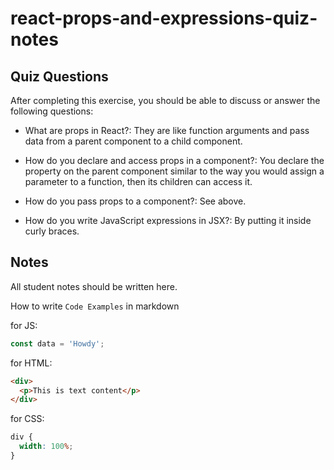 # react-props-and-expressions-quiz-notes

## Quiz Questions

After completing this exercise, you should be able to discuss or answer the following questions:

- What are props in React?: They are like function arguments and pass data from a parent component to a child component.

- How do you declare and access props in a component?: You declare the property on the parent component similar to the way you would assign a parameter to a function, then its children can access it.

- How do you pass props to a component?: See above.

- How do you write JavaScript expressions in JSX?: By putting it inside curly braces.

## Notes

All student notes should be written here.

How to write `Code Examples` in markdown

for JS:

```javascript
const data = 'Howdy';
```

for HTML:

```html
<div>
  <p>This is text content</p>
</div>
```

for CSS:

```css
div {
  width: 100%;
}
```
